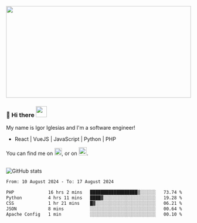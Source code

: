 <img src="https://c.tenor.com/KjVxfRrrncUAAAAd/matrix.gif" width="100%" height="250px">

### 🔭 Hi there <img src="https://raw.githubusercontent.com/MartinHeinz/MartinHeinz/master/wave.gif" width="30px">


My name is Igor Iglesias and I'm a software engineer!
<br>

<ul>
  <li> React | VueJS | JavaScript | Python | PHP </li>
</ul>
You can find me on <a href="https://twitter.com/IgorIglesias5"><img src="https://i.imgur.com/JLLlB5S.png" width="20px"></a>, or on <a href="https://www.linkedin.com/in/igor-iglesias-62478428/"><img src="https://i.imgur.com/PXyIkWx.png" width="22px"></a>.

<br>
<br>

![GitHub stats](https://github-readme-stats.vercel.app/api?username=igoiglesias&show_icons=true&count_private=true&theme=chartreuse-dark&hide_title=true)

<!--START_SECTION:waka-->

```txt
From: 10 August 2024 - To: 17 August 2024

PHP             16 hrs 2 mins   ██████████████████▒░░░░░░   73.74 %
Python          4 hrs 11 mins   ████▓░░░░░░░░░░░░░░░░░░░░   19.28 %
CSS             1 hr 21 mins    █▓░░░░░░░░░░░░░░░░░░░░░░░   06.21 %
JSON            8 mins          ░░░░░░░░░░░░░░░░░░░░░░░░░   00.64 %
Apache Config   1 min           ░░░░░░░░░░░░░░░░░░░░░░░░░   00.10 %
```

<!--END_SECTION:waka-->
